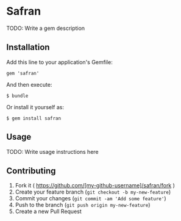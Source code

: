 # Safran

TODO: Write a gem description

## Installation

Add this line to your application's Gemfile:

    gem 'safran'

And then execute:

    $ bundle

Or install it yourself as:

    $ gem install safran

## Usage

TODO: Write usage instructions here

## Contributing

1. Fork it ( https://github.com/[my-github-username]/safran/fork )
2. Create your feature branch (`git checkout -b my-new-feature`)
3. Commit your changes (`git commit -am 'Add some feature'`)
4. Push to the branch (`git push origin my-new-feature`)
5. Create a new Pull Request
